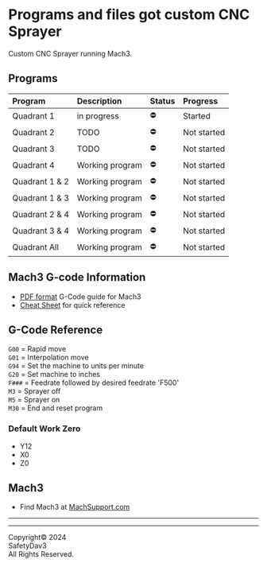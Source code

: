 # Programs and files got custom CNC Sprayer

Custom CNC Sprayer running Mach3.

## Programs

| Program        | Description     | Status | Progress    |
| :------------- | :-------------- | :----- | :---------- |
| Quadrant 1     | in progress     | ⛔     | Started     |
| Quadrant 2     | TODO            | ⛔     | Not started |
| Quadrant 3     | TODO            | ⛔     | Not started |
| Quadrant 4     | Working program | ⛔     | Not started |
| Quadrant 1 & 2 | Working program | ⛔     | Not started |
| Quadrant 1 & 3 | Working program | ⛔     | Not started |
| Quadrant 2 & 4 | Working program | ⛔     | Not started |
| Quadrant 3 & 4 | Working program | ⛔     | Not started |
| Quadrant All   | Working program | ⛔     | Not started |

## Mach3 G-code Information

- [PDF format](https://machmotion.com/documentation/Software/Mach3/Mach3%20G-Code%20Manual.pdf) G-Code guide for Mach3
- [Cheat Sheet](https://www.cnczone.com/forums/attachments/2/4/5/7/8/2/171224.attach) for quick reference

## G-Code Reference

`G00` = Rapid move </br>
`G01` = Interpolation move </br>
`G94` = Set the machine to units per minute </br>
`G20` = Set machine to inches </br>
`F###` = Feedrate followed by desired feedrate 'F500' </br>
`M3` = Sprayer off </br>
`M5` = Sprayer on </br>
`M30` = End and reset program </br>

### Default Work Zero

- Y12
- X0
- Z0

## Mach3

- Find Mach3 at [MachSupport.com](https://www.machsupport.com/software/mach3/)

---
---

Copyright©️ 2024 </br>
SafetyDav3 </br>
All Rights Reserved. </br>
